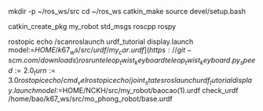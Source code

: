 mkdir -p ~/ros_ws/src
cd ~/ros_ws
catkin_make
source devel/setup.bash

catkin_create_pkg my_robot std_msgs roscpp rospy

rostopic echo /scanroslaunch urdf_tutorial display.launch model:=$HOME/k67_ws/src/urdf/my_car.urdf
](https://git-scm.com/downloads)
rosrun teleop_twist_keyboard teleop_twist_keyboard.py _speed:=2.0 _turn:=3.0
rostopic echo /cmd_vel
rostopic echo /joint_states
roslaunch urdf_tutorial display.launch model:=$HOME/NCKH/src/my_robot/baocao\(1\).urdf
check_urdf /home/bao/k67_ws/src/mo_phong_robot/base.urdf
